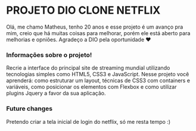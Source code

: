 # PROJETO DIO CLONE NETFLIX

Olá, me chamo Matheus, tenho 20 anos e esse projeto é um avanço pra mim, creio que há muitas coisas para melhorar, porém ele está aberto para melhorias e opniões. Agradeço a DIO pela oportunidade :heart:



### Informações sobre o projeto!

Recrie a interface do principal site de streaming mundial utilizando  tecnologias simples como HTML5, CSS3 e JavaScript. Nesse projeto você  aprenderá: como estruturar um layout, técnicas de CSS3 com containers e  variáveis, como posicionar os elementos com Flexbox e como utilizar  plugins Jquery a favor da sua aplicação.



### Future changes 

Pretendo criar a tela inicial de login do netflix, só me resta tempo :)
